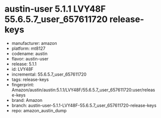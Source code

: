 # austin-user 5.1.1 LVY48F 55.6.5.7_user_657611720 release-keys
- manufacturer: amazon
- platform: mt8127
- codename: austin
- flavor: austin-user
- release: 5.1.1
- id: LVY48F
- incremental: 55.6.5.7_user_657611720
- tags: release-keys
- fingerprint: Amazon/austin/austin:5.1.1/LVY48F/55.6.5.7_user_657611720:user/release-keys
- brand: Amazon
- branch: austin-user-5.1.1-LVY48F-55.6.5.7_user_657611720-release-keys
- repo: amazon_austin_dump
